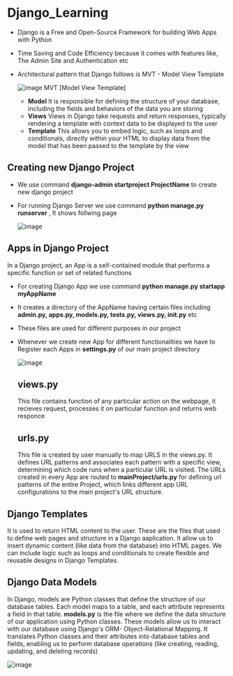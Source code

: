 # Django_Learning
- Django is a Free and Open-Source Framework for building Web Apps with Python
- Time Saving and Code Efficiency because it comes with features like, The Admin Site and Authentication etc
- Architectural pattern that Django follows is MVT - Model View Template
  
  ![image](https://github.com/ZarnaPathak/Django_Learning/assets/112220757/8790db5c-6fa5-4937-87c2-7f6e00864572)
                   MVT [Model View Template]

  - **Model**
    It is responsible for defining the structure of your database, including the fields and behaviors of the data you are storing
  - **Views**
    Views in Django take requests and return responses, typically rendering a template with context data to be displayed to the user
  - **Template**
     This allows you to embed logic, such as loops and conditionals, directly within your HTML to display data from the model that has been passed to the template by the view

## Creating new Django Project
  - We use command **django-admin startproject ProjectName** to create new django project
  - For running Django Server we use command **python manage.py runserver** , It shows follwing page

    ![image](https://github.com/ZarnaPathak/Django_Learning/assets/112220757/1b2fe5e0-09c1-4b8a-bf27-67e05c048bd8)

## Apps in Django Project
  In a Django project, an App is a self-contained module that performs a specific function or set of related functions
- For creating Django App we use command **python manage.py startapp myAppName**
- It creates a directory of the AppName having certain files including **admin.py, apps.py, models.py, tests.py, views.py, __init__.py** etc
- These files are used for different purposes in our project
- Whenever we create new App for different functionalities we have to Register each Apps in **settings.py** of our main project directory

  ![image](https://github.com/ZarnaPathak/Django_Learning/assets/112220757/496e0495-b7e8-406c-aa86-43f2ce894c27)
  
  ## views.py
    This file contains function of any particular action on the webpage, it recieves request, processes it on particular function and returns web responce
  ## urls.py
    This file is created by user manually to map URLS in the views.py.
    It defines URL patterns and associates each pattern with a specific view, determining which code runs when a particular URL is visited. 
    The URLs created in every App are routed to **mainProject/urls.py** for defining url patterns of the entire Project, which links different app URL configurations to the main project's URL 
    structure.

## Django Templates
  It is used to return HTML content to the user. These are the files that used to define web pages and structure in a Django aaplication. It allow us to insert dynamic content (like data from   the database) into HTML pages. We can include logic such as loops and conditionals to create flexible and reusable designs in Django Templates.

## Django Data Models
  In Django, models are Python classes that define the structure of our database tables. Each model maps to a table, and each attribute represents a field in that table.  **models.py** is the   file where we define the data structure of our application using Python classes. These models allow us to interact with our database using Django's ORM- Object-Relational Mapping. It 
  translates Python classes and their attributes into database tables and fields, enabling us to perform database operations (like creating, reading, updating, and deleting records)

  ![image](https://github.com/ZarnaPathak/Django_Learning/assets/112220757/bae2c28c-b984-4a6b-ba45-46d0f83e3d37)

